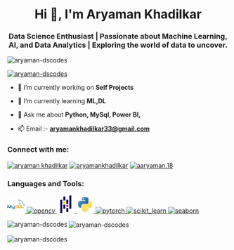 <h1 align="center">Hi 👋, I'm Aryaman Khadilkar</h1>
<h3 align="center">Data Science Enthusiast | Passionate about Machine Learning, AI, and Data Analytics | Exploring the world of data to uncover.</h3>

<p align="left"> <img src="https://komarev.com/ghpvc/?username=aryaman-dscodes&label=Profile%20views&color=0e75b6&style=flat" alt="aryaman-dscodes" /> </p>

<p align="left"> <a href="https://github.com/ryo-ma/github-profile-trophy"><img src="https://github-profile-trophy.vercel.app/?username=aryaman-dscodes" alt="aryaman-dscodes" /></a> </p>

- 🔭 I’m currently working on **Self Projects**

- 🌱 I’m currently learning **ML,DL**

- 💬 Ask me about **Python, MySql, Power BI,**

- 📫 Email :- **aryamankhadilkar33@gmail.com**

<h3 align="left">Connect with me:</h3>
<p align="left">
<a href="https://linkedin.com/in/aryaman khadilkar" target="blank"><img align="center" src="https://raw.githubusercontent.com/rahuldkjain/github-profile-readme-generator/master/src/images/icons/Social/linked-in-alt.svg" alt="aryaman khadilkar" height="30" width="40" /></a>
<a href="https://kaggle.com/aryamankhadilkar" target="blank"><img align="center" src="https://raw.githubusercontent.com/rahuldkjain/github-profile-readme-generator/master/src/images/icons/Social/kaggle.svg" alt="aryamankhadilkar" height="30" width="40" /></a>
<a href="https://instagram.com/aaryaman.18" target="blank"><img align="center" src="https://raw.githubusercontent.com/rahuldkjain/github-profile-readme-generator/master/src/images/icons/Social/instagram.svg" alt="aaryaman.18" height="30" width="40" /></a>
</p>

<h3 align="left">Languages and Tools:</h3>
<p align="left"> <a href="https://www.mysql.com/" target="_blank" rel="noreferrer"> <img src="https://raw.githubusercontent.com/devicons/devicon/master/icons/mysql/mysql-original-wordmark.svg" alt="mysql" width="40" height="40"/> </a> <a href="https://opencv.org/" target="_blank" rel="noreferrer"> <img src="https://www.vectorlogo.zone/logos/opencv/opencv-icon.svg" alt="opencv" width="40" height="40"/> </a> <a href="https://pandas.pydata.org/" target="_blank" rel="noreferrer"> <img src="https://raw.githubusercontent.com/devicons/devicon/2ae2a900d2f041da66e950e4d48052658d850630/icons/pandas/pandas-original.svg" alt="pandas" width="40" height="40"/> </a> <a href="https://www.python.org" target="_blank" rel="noreferrer"> <img src="https://raw.githubusercontent.com/devicons/devicon/master/icons/python/python-original.svg" alt="python" width="40" height="40"/> </a> <a href="https://pytorch.org/" target="_blank" rel="noreferrer"> <img src="https://www.vectorlogo.zone/logos/pytorch/pytorch-icon.svg" alt="pytorch" width="40" height="40"/> </a> <a href="https://scikit-learn.org/" target="_blank" rel="noreferrer"> <img src="https://upload.wikimedia.org/wikipedia/commons/0/05/Scikit_learn_logo_small.svg" alt="scikit_learn" width="40" height="40"/> </a> <a href="https://seaborn.pydata.org/" target="_blank" rel="noreferrer"> <img src="https://seaborn.pydata.org/_images/logo-mark-lightbg.svg" alt="seaborn" width="40" height="40"/> </a> </p>

<p><img align="left" src="https://github-readme-stats.vercel.app/api/top-langs?username=aryaman-dscodes&show_icons=true&locale=en&layout=compact" alt="aryaman-dscodes" /></p>

<p>&nbsp;<img align="center" src="https://github-readme-stats.vercel.app/api?username=aryaman-dscodes&show_icons=true&locale=en" alt="aryaman-dscodes" /></p>

<p><img align="center" src="https://github-readme-streak-stats.herokuapp.com/?user=aryaman-dscodes&" alt="aryaman-dscodes" /></p>
